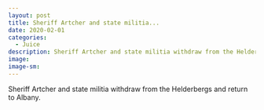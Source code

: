 ```yaml
---
layout: post
title: Sheriff Artcher and state militia...
date: 2020-02-01
categories: 
  - Juice
description: Sheriff Artcher and state militia withdraw from the Helderbergs and return to Albany.
image: 
image-sm: 
---
```

Sheriff Artcher and state militia withdraw from the Helderbergs and return to Albany.